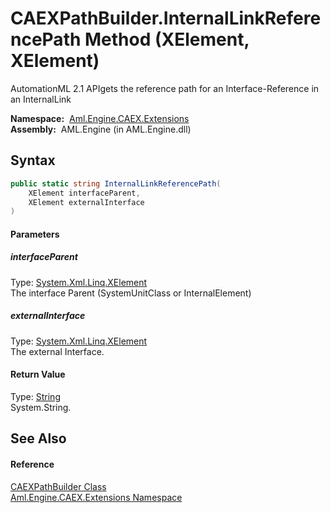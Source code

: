CAEXPathBuilder.InternalLinkReferencePath Method (XElement, XElement)
=====================================================================
AutomationML 2.1 APIgets the reference path for an Interface-Reference in an InternalLink

  **Namespace:**  [Aml.Engine.CAEX.Extensions][1]  
  **Assembly:**  AML.Engine (in AML.Engine.dll)

Syntax
------

```csharp
public static string InternalLinkReferencePath(
	XElement interfaceParent,
	XElement externalInterface
)
```

#### Parameters

##### *interfaceParent*
Type: [System.Xml.Linq.XElement][2]  
 The interface Parent (SystemUnitClass or InternalElement)

##### *externalInterface*
Type: [System.Xml.Linq.XElement][2]  
 The external Interface.

#### Return Value
Type: [String][3]  
 System.String. 

See Also
--------

#### Reference
[CAEXPathBuilder Class][4]  
[Aml.Engine.CAEX.Extensions Namespace][1]  

[1]: ../README.md
[2]: https://docs.microsoft.com/dotnet/api/system.xml.linq.xelement
[3]: https://docs.microsoft.com/dotnet/api/system.string
[4]: README.md
[5]: https://www.automationml.org
[6]: ../../icons/logoShade.png